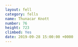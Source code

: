 ```yaml
---
layout: fell
category: fells
name: Thunacar Knott
number: 76
height: 723
climbed: Yes
date: 2019-09-28 15:00:00 +0000
---
```


